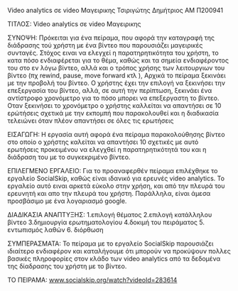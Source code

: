 Video analytics σε video Μαγειρικης
Τσιριγώτης Δημήτριος
ΑΜ Π200941

ΤΙΤΛΟΣ: Video analytics σε video Μαγειρικης

ΣΥΝΟΨΗ: Πρόκειται για ένα πείραμα, που αφορά την καταγραφή της διάδρασης τού χρήστη με ένα βίντεο
που παρουσιάζει μαγειρικές συνταγές. Στόχος ειναι να ελεγχεί η παρατηρητικότητα του χρήστη, το 
κατα πόσο ενδιαφέρεται για το θέμα, καθώς και τα σημεία ενδιαφέροντος του στο εν λόγω βίντεο,
αλλά και ο τρόπος χρήσης των λειτουργιων του βίντεο (πχ rewind, pause, move forward κτλ ), 
Αρχικά το πείραμα ξεκινάει με την προβολή του βίντεο. Ο χρήστης έχει την επιλογή να ξεκινήσει την 
επεξεργασία του βίντεο, αλλά, σε αυτή την περίπτωση, ξεκινάει ένα αντίστροφο χρονόμετρο για το πόσο μπορει 
να επεξεργαστη το βίντεο. Οταν ξεκινήσει το χρονόμετρο ο χρήστης καλλείται να απαντήσει σε 10 ερώτήσεις
σχετικά με την εκπομπή που παρακολουθεί και η διαδικασία τελειώνει όταν πλέον απαντήσει σε όλες 
τις ερωτήσεις 

ΕΙΣΑΓΩΓΗ: Η εργασία αυτή αφορά ένα πείραμα παρακολούθησης βίντεο στο οποίο ο χρήστης καλείται να 
απαντήσει 10 σχετικές με αυτό ερωτήσεις προκειμένου να ελεγχθεί η παρατηρητικότητά του και η διάδραση 
του με το συγκεκριμένο βίντεο.

ΕΠΙΛΕΓΜΕΝΟ ΕΡΓΑΛΕΙΟ: Για το προαναφερθέν πείραμα επιλέχθηκε το εργαλείο SocialSkip, καθώς είναι ιδανικό 
για ερευνές video analytics. Το εργαλείο αυτό ειναι αρκετά εύκολο στην χρήση, και από την πλευρά του 
ερευνητή και απο την πλευρά του χρήστη. Παράλληλα, είναι άμεσα προσβάσιμο με ένα λογαριασμό google.

ΔΙΑΔΙΚΑΣΙΑ ΑΝΑΠΤΥΞΗΣ:
1.επιλογή θέματος
2.επιλογή κατάλληλου βίντεο
3.δημιουργία ερωτηματολογίου
4.δοκιμή του πειράματος
5. εντωπισμός λαθών 
6. διόρθωση 

ΣΥΜΠΕΡΑΣΜΑΤΑ: Το πείραμα με το εργαλείο SocialSkip παρουσιάζει ιδιαίτερο ενδιαφέρον και καταλήγουμε 
ότι μπορούν να προκύψουν πολλες βασικές πληροφορίες στον κλάδο των video analytics από τα δεδομένα της 
δίαδρασης του χρήστη με το βίντεο.

ΤΟ ΠΕΙΡΑΜΑ:
www.socialskip.org/watch?videoId=283614